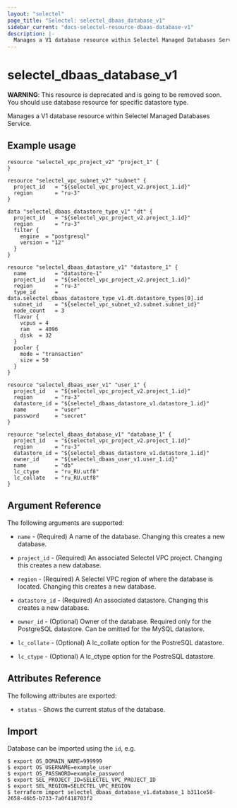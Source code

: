 ```yaml
---
layout: "selectel"
page_title: "Selectel: selectel_dbaas_database_v1"
sidebar_current: "docs-selectel-resource-dbaas-database-v1"
description: |-
  Manages a V1 database resource within Selectel Managed Databases Service.
---
```


# selectel\_dbaas\_database\_v1

**WARNING**: This resource is deprecated and is going to be removed soon. You should use database resource for specific datastore type.

Manages a V1 database resource within Selectel Managed Databases Service.

## Example usage

```hcl
resource "selectel_vpc_project_v2" "project_1" {
}

resource "selectel_vpc_subnet_v2" "subnet" {
  project_id   = "${selectel_vpc_project_v2.project_1.id}"
  region       = "ru-3"
}

data "selectel_dbaas_datastore_type_v1" "dt" {
  project_id   = "${selectel_vpc_project_v2.project_1.id}"
  region       = "ru-3"
  filter {
    engine  = "postgresql"
    version = "12"
  }
}

resource "selectel_dbaas_datastore_v1" "datastore_1" {
  name         = "datastore-1"
  project_id   = "${selectel_vpc_project_v2.project_1.id}"
  region       = "ru-3"
  type_id      = data.selectel_dbaas_datastore_type_v1.dt.datastore_types[0].id
  subnet_id    = "${selectel_vpc_subnet_v2.subnet.subnet_id}"
  node_count   = 3
  flavor {
    vcpus = 4
    ram   = 4096
    disk  = 32
  }
  pooler {
    mode = "transaction"
    size = 50
  }
}

resource "selectel_dbaas_user_v1" "user_1" {
  project_id   = "${selectel_vpc_project_v2.project_1.id}"
  region       = "ru-3"
  datastore_id = "${selectel_dbaas_datastore_v1.datastore_1.id}"
  name         = "user"
  password     = "secret"
}

resource "selectel_dbaas_database_v1" "database_1" {
  project_id   = "${selectel_vpc_project_v2.project_1.id}"
  region       = "ru-3"
  datastore_id = "${selectel_dbaas_datastore_v1.datastore_1.id}"
  owner_id     = "${selectel_dbaas_user_v1.user_1.id}"
  name         = "db"
  lc_ctype     = "ru_RU.utf8"
  lc_collate   = "ru_RU.utf8"
}
```

## Argument Reference

The following arguments are supported:

* `name` - (Required) A name of the database.
  Changing this creates a new database.

* `project_id` - (Required) An associated Selectel VPC project.
  Changing this creates a new database.

* `region` - (Required) A Selectel VPC region of where the database is located.
  Changing this creates a new database.

* `datastore_id` - (Required) An associated datastore.
  Changing this creates a new database.

* `owner_id` - (Optional) Owner of the database. Required only for the PostgreSQL datastore. Can be omitted for the MySQL datastore.

* `lc_collate` - (Optional) A lc_collate option for the PostreSQL datastore.

* `lc_ctype` - (Optional) A lc_ctype option for the PostreSQL datastore.

## Attributes Reference

The following attributes are exported:

* `status` - Shows the current status of the database.

## Import

Database can be imported using the `id`, e.g.

```shell
$ export OS_DOMAIN_NAME=999999
$ export OS_USERNAME=example_user
$ export OS_PASSWORD=example_password
$ export SEL_PROJECT_ID=SELECTEL_VPC_PROJECT_ID
$ export SEL_REGION=SELECTEL_VPC_REGION
$ terraform import selectel_dbaas_database_v1.database_1 b311ce58-2658-46b5-b733-7a0f418703f2
```
